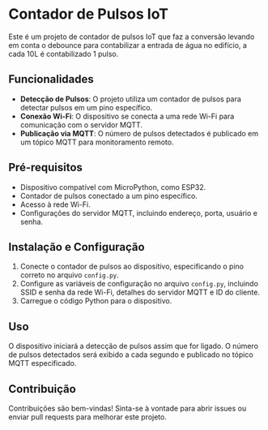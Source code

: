 # Contador de Pulsos IoT

Este é um projeto de contador de pulsos IoT que faz a conversão levando em conta o debounce para contabilizar a entrada de água no edifício, a cada 10L é contabilizado 1 pulso.

## Funcionalidades

- **Detecção de Pulsos**: O projeto utiliza um contador de pulsos para detectar pulsos em um pino específico.
- **Conexão Wi-Fi**: O dispositivo se conecta a uma rede Wi-Fi para comunicação com o servidor MQTT.
- **Publicação via MQTT**: O número de pulsos detectados é publicado em um tópico MQTT para monitoramento remoto.

## Pré-requisitos

- Dispositivo compatível com MicroPython, como ESP32.
- Contador de pulsos conectado a um pino específico.
- Acesso à rede Wi-Fi.
- Configurações do servidor MQTT, incluindo endereço, porta, usuário e senha.

## Instalação e Configuração

1. Conecte o contador de pulsos ao dispositivo, especificando o pino correto no arquivo `config.py`.
2. Configure as variáveis de configuração no arquivo `config.py`, incluindo SSID e senha da rede Wi-Fi, detalhes do servidor MQTT e ID do cliente.
3. Carregue o código Python para o dispositivo.

## Uso

O dispositivo iniciará a detecção de pulsos assim que for ligado. O número de pulsos detectados será exibido a cada segundo e publicado no tópico MQTT especificado.

## Contribuição

Contribuições são bem-vindas! Sinta-se à vontade para abrir issues ou enviar pull requests para melhorar este projeto.
